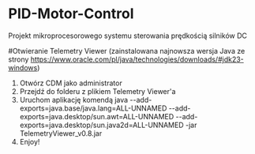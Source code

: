 # PID-Motor-Control
Projekt mikroprocesorowego systemu sterowania prędkością silników DC

#Otwieranie Telemetry Viewer (zainstalowana najnowsza wersja Java ze strony https://www.oracle.com/pl/java/technologies/downloads/#jdk23-windows)
1. Otwórz CDM jako administrator
2. Przejdź do folderu z plikiem Telemetry Viewer'a
3. Uruchom aplikację komendą
   java --add-exports=java.base/java.lang=ALL-UNNAMED --add-exports=java.desktop/sun.awt=ALL-UNNAMED --add-exports=java.desktop/sun.java2d=ALL-UNNAMED -jar TelemetryViewer_v0.8.jar
5. Enjoy!
